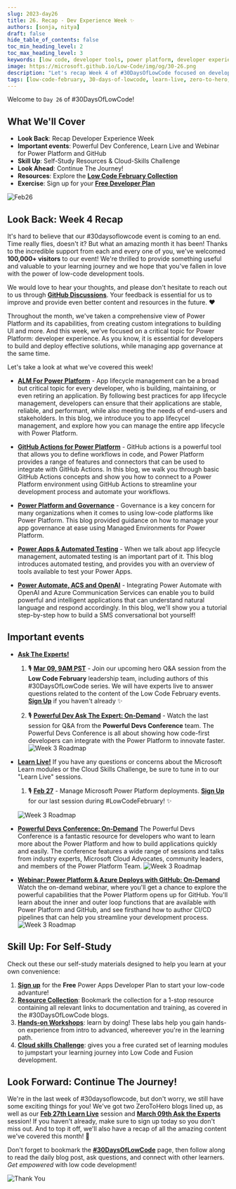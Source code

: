 ```yaml
---
slug: 2023-day26
title: 26. Recap - Dev Experience Week ✨
authors: [sonja, nitya]
draft: false
hide_table_of_contents: false
toc_min_heading_level: 2
toc_max_heading_level: 3
keywords: [low code, developer tools, power platform, developer experience, 30DaysOfLowCode, recap]
image: https://microsoft.github.io/Low-Code/img/og/30-26.png
description: "Let's recap Week 4 of #30DaysOfLowCode focused on developer experience with power platform - join us at #LowCodeFebruary https://aka.ms/lowcode-february." 
tags: [low-code-february, 30-days-of-lowcode, learn-live, zero-to-hero, ask-the-expert,fusion-teams, power-platform, recap]
---
```


<head>
  <meta name="twitter:url" 
    content="https://microsoft.github.io/Low-Code/img/og/30-26.png" />
  <meta name="twitter:title" 
    content="26. Recap - Dev Experience Week" />
  <meta name="twitter:description" 
    content="Let's recap Week 4 of #30DaysOfLowCode focused on developer experience with power platform - join us at #LowCodeFebruary https://aka.ms/lowcode-february." />
  <meta name="twitter:image" 
    content="https://microsoft.github.io/Low-Code/img/og/30-26.png" />
  <meta name="twitter:card" content="summary_large_image" />
  <meta name="twitter:creator" 
    content="@nitya" />
  <meta name="twitter:site" content="@AzureAdvocates" /> 
  <link rel="canonical" 
    href="https://microsoft.github.io/Low-Code/img/og/30-26.png" />
</head>

Welcome to `Day 26` of #30DaysOfLowCode!


## What We'll Cover
 * **Look Back**: Recap Developer Experience Week
 * **Important events**: Powerful Dev Conference, Learn Live and Webinar for Power Platform and GitHub
 * **Skill Up**: Self-Study Resources & Cloud-Skills Challenge
 * **Look Ahead**: Continue The Journey!
 * **Resources**: Explore the [**Low Code February Collection**](https://aka.ms/lowcode-february/collection)
  * **Exercise**: Sign up for your [**Free Developer Plan**](https://aka.ms/lowcode-february/devplan)


<!-- FIXME: banner image -->
![Feb26](./../../../static/img/og/30-26.png)


<!-- ************************************* -->
<!--  AUTHORS: ONLY UPDATE BELOW THIS LINE -->
<!-- ************************************* -->



## **Look Back**: Week 4 Recap

It's hard to believe that our #30daysoflowcode event is coming to an end. Time really flies, doesn't it? But what an amazing month it has been! Thanks to the incredible support from each and every one of you, we've welcomed **100,000+ visitors** to our event! We're thrilled to provide something useful and valuable to your learning journey and we hope that you've fallen in love with the power of low-code development tools. 

We would love to hear your thoughts, and please don't hesitate to reach out to us through [**GitHub Discussions**](https://github.com/microsoft/Low-Code/discussions). Your feedback is essential for us to improve and provide even better content and resources in the future. ❤️


Throughout the month, we've taken a comprehensive view of Power Platform and its capabilities, from creating custom integrations to building UI and more. And this week, we've focused on a critical topic for Power Platform: developer experience. As you know, it is essential for developers to build and deploy effective solutions, while managing app governance at the same time. 

Let's take a look at what we've covered this week!

* [**ALM For Power Platform**](https://microsoft.github.io/Low-Code/blog/2023-day20) - App lifecycle management can be a broad but critical topic for every developer, who is building, maintaining, or even retiring an application. By following best practices for app lifecycle management, developers can ensure that their applications are stable, reliable, and performant, while also meeting the needs of end-users and stakeholders.  In this blog, we introduce you to app lifecycel management, and explore how you can manage the entire app lifecycle with Power Platform. 

* [**GitHub Actions for Power Platform**](https://microsoft.github.io/Low-Code/blog/2023-day21) -  GitHub actions is a powerful tool that allows you to define workflows in code, and Power Platform provides a range of features and connectors that can be used to integrate with GitHub Actions. In this blog, we walk you through basic GitHub Actions concepts and show you how to connect to a Power Platform environment using GitHub Actions to streamline your development process and automate your workflows. 

* [**Power Platform and Governance**](https://microsoft.github.io/Low-Code/blog/2023-day23) - Governance is a key concern for many organizations when it comes to using low-code platforms like Power Platform. This blog provided guidance on how to manage your app governance at ease using Managed Environments for Power Platform.

* [**Power Apps & Automated Testing**](https://microsoft.github.io/Low-Code/blog/2023-day24) - When we talk about app lifecycle management, automated testing is an important part of it. This blog introduces automated testing, and provides you with an overview of tools available to test your Power Apps. 

* [**Power Automate, ACS and OpenAI**](https://microsoft.github.io/Low-Code/blog/2023-day22) - Integrating Power Automate with OpenAI and Azure Communication Services can enable you to build powerful and intelligent applications that can understand natural language and respond accordingly. In this blog, we'll show you a tutorial step-by-step how to build a SMS conversational bot yourself!

## **Important events**

* [**Ask The Experts!**](http://localhost:3000/Low-Code/lowcode-february/Video-Live#ask-the-experts) 
    1. 🎙 [**Mar 09, 9AM PST**](https://aka.ms/ATE0309/RSVP) - Join our upcoming hero Q&A session from the **Low Code February** leadership team, including authors of this #30DaysOfLowCode series. We will have experts live to answer questions related to the content of the Low Code February events. [**Sign Up**](https://aka.ms/ATE0309/RSVP) if you haven't already ✨

    2. 🎙 [**Powerful Dev Ask The Expert: On-Demand**](https://aka.ms/ATE0223/RSVP ) - Watch the last session for Q&A from the **Powerful Devs Conference** team. The Powerful Devs Conference is all about showing how code-first developers can integrate with the Power Platform to innovate faster. 
    ![Week 3 Roadmap](ate_lowcodefeb.png)


* [**Learn Live!**](https://aka.ms/lowcode-february/LearnLive) If you have any questions or concerns about the Microsoft Learn modules or the Cloud Skills Challenge, be sure to tune in to our "Learn Live" sessions. 
  1. 🎙 [**Feb 27**](https://aka.ms/lowcode-february/LearnLive) - Manage Microsoft Power Platform deployments. [**Sign Up**](https://aka.ms/ATE0309/RSVP) for our last session during #LowCodeFebruary! ✨

  ![Week 3 Roadmap](LearnLive.png)

* [**Powerful Devs Conference: On-Demand**](https://learn.microsoft.com/events/learn-events/powerful-devs-2023/?WT.mc_id=javascript-82212-ninarasi) The Powerful Devs Conference is a fantastic resource for developers who want to learn more about the Power Platform and how to build applications quickly and easily. The conference features a wide range of sessions and talks from industry experts, Microsoft Cloud Advocates, community leaders, and members of the Power Platform Team. 
  ![Week 3 Roadmap](Powerful%20Dev%20Social-Simple1.png)

* [**Webinar: Power Platform & Azure Deploys with GitHub: On-Demand**](https://mktoevents.com/Microsoft+Event/383091/157-GQE-382) Watch the on-demand webinar, where you'll get a chance to explore the powerful capabilities that the Power Platform opens up for GitHub. You'll learn about the inner and outer loop functions that are available with Power Platform and GitHub, and see firsthand how to author CI/CD pipelines that can help you streamline your development process.
  ![Week 3 Roadmap](webinar.png)

## **Skill Up:** For Self-Study

Check out these our self-study materials designed to help you learn at your own convenience:
1. [**Sign up**](https://aka.ms/lowcode-february/devplan) for the **Free** Power Apps Developer Plan to start your low-code advanture!
1. [**Resource Collection**](https://aka.ms/lowcode-february/collection): Bookmark the collection for a 1-stop resource containing all relevant links to documentation and training, as covered in the #30DaysOfLowCode blogs. 
2. [**Hands-on Workshops**](https://aka.ms/lowcode-february/workshop): learn by doing! These labs help you gain hands-on experience from intro to advanced, whereever you're in the learning path. 
3. [**Cloud skills Challenge**](https://aka.ms/lowcode-february/challenge): gives you a free curated set of learning modules to jumpstart your learning journey into Low Code and Fusion development. 

## **Look Forward**: Continue The Journey!

We're in the last week of #30daysoflowcode, but don't worry, we still have some exciting things for you! We've got two ZeroToHero blogs lined up, as well as our [**Feb 27th Learn Live**](https://aka.ms/lowcode-february/LearnLive) session and [**March 09th Ask the Experts**](https://aka.ms/ATE0309/RSVP) session! If you haven't already, make sure to sign up today so you don't miss out. And to top it off, we'll also have a recap of all the amazing content we've covered this month! 🎉

Don't forget to bookmark the [**#30DaysOfLowCode**](https://aka.ms/lowcode-february/blog) page, then follow along to read the daily blog post, ask questions, and connect with other learners. _Get empowered_ with low code development!

![Thank You](./../../../static/img/og/30-thankyou.png)
